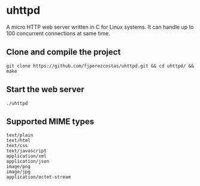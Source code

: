 # uhttpd #

A micro HTTP web server written in C for Linux systems. It can handle up to 100 concurrent connections at same time.

## Clone and compile the project ##

`git clone https://github.com/fjperezcostas/uhttpd.git && cd uhttpd/ && make`

## Start the web server ##

`./uhttpd`

## Supported MIME types ##

```
text/plain
text/html
text/css
text/javascript
application/xml
application/json
image/png
image/jpg
application/octet-stream
```
